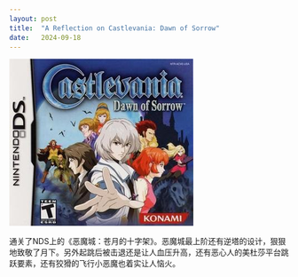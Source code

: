 ```yaml
---
layout: post
title:  "A Reflection on Castlevania: Dawn of Sorrow"
date:   2024-09-18
---
```

![](/assets/img/20240918-1.jpg)

通关了NDS上的《恶魔城：苍月的十字架》。恶魔城最上阶还有逆塔的设计，狠狠地致敬了月下。另外起跳后被击退还是让人血压升高，还有恶心人的美杜莎平台跳跃要素，还有狡猾的飞行小恶魔也着实让人恼火。
